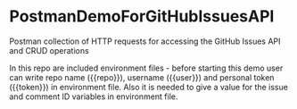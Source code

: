 # PostmanDemoForGitHubIssuesAPI
Postman collection of HTTP requests for accessing the GitHub Issues API and  CRUD operations

In this repo are included environment files - before starting this demo user can write repo name ({{repo}}), username ({{user}}) and personal token ({{token}}) in environment file. Also it is needed to give a value for the issue and comment ID variables in environment file.
